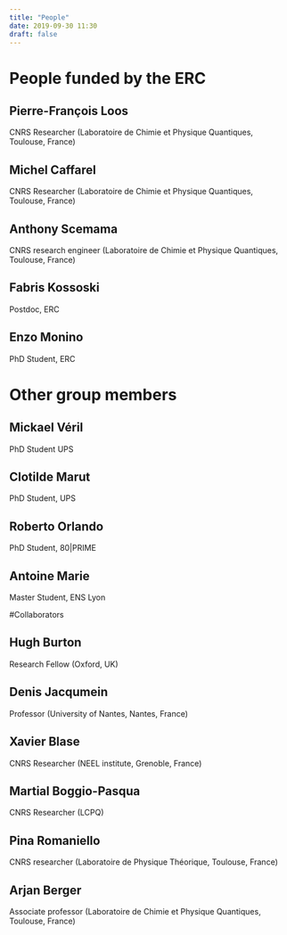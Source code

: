 ```yaml
---
title: "People"
date: 2019-09-30 11:30
draft: false
---
```


# People funded by the ERC

## Pierre-François Loos
CNRS Researcher (Laboratoire de Chimie et Physique Quantiques, Toulouse, France)

## Michel Caffarel
CNRS Researcher (Laboratoire de Chimie et Physique Quantiques, Toulouse, France)

## Anthony Scemama
CNRS research engineer (Laboratoire de Chimie et Physique Quantiques, Toulouse, France)

## Fabris Kossoski
Postdoc, ERC

## Enzo Monino 
PhD Student, ERC

# Other group members

## Mickael Véril 
PhD Student UPS

## Clotilde Marut 
PhD Student, UPS

## Roberto Orlando 
PhD Student, 80|PRIME

## Antoine Marie
Master Student, ENS Lyon

#Collaborators

## Hugh Burton
Research Fellow (Oxford, UK)

## Denis Jacqumein
Professor (University of Nantes, Nantes, France)

## Xavier Blase
CNRS Researcher (NEEL institute, Grenoble, France)

## Martial Boggio-Pasqua
CNRS Researcher (LCPQ)

## Pina Romaniello
CNRS researcher (Laboratoire de Physique Théorique, Toulouse, France)

## Arjan Berger
Associate professor (Laboratoire de Chimie et Physique Quantiques, Toulouse, France)


